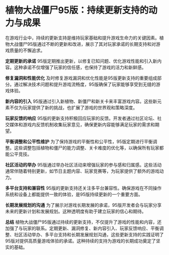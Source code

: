# 植物大战僵尸95版：持续更新支持的动力与成果

在游戏行业中，持续的更新支持是维持玩家基础和提升游戏生命力的关键因素。植物大战僵尸95版通过不断的更新和改进，展示了其对玩家承诺的长期支持和对游戏质量的不懈追求。

**定期更新的承诺**
95版定期推出更新，以修复已知问题、优化游戏性能和引入新内容。这种承诺不仅增强了玩家的信任感，也保持了游戏的活力和新鲜感。

**修复漏洞和性能优化**
及时修复游戏漏洞和优化性能是95版更新支持的重要组成部分。通过解决技术问题和提升游戏流畅度，95版确保了玩家能够享受到无缝的游戏体验。

**新内容的引入**
95版通过引入新植物、新僵尸和新关卡来丰富游戏内容。这些新元素不仅为玩家提供了新的挑战，也扩展了游戏的世界观和策略深度。

**玩家反馈的响应**
95版的更新支持积极回应玩家的反馈。开发者通过社区论坛、社交媒体和游戏内反馈机制收集玩家意见，确保更新内容能够满足玩家的需求和期望。

**平衡调整和公平性维护**
为了保持游戏的平衡性和公平性，95版定期进行平衡调整。这些调整包括植物和僵尸的能力调整、关卡难度的优化等，以确保所有玩家都能公平竞技。

**社区活动的举办**
95版通过举办社区活动来增强玩家的参与感和归属感。这些活动通常伴随着特别更新，如节日主题内容、玩家竞赛等，为玩家提供了额外的游戏动力。

**多平台支持和兼容性**
95版的更新支持还关注多平台兼容性。确保游戏在不同操作系统和设备上都能提供一致的体验，是95版持续更新的一个重要方面。

**长期发展规划的沟通**
为了展示对游戏长期发展的承诺，95版开发者会与玩家分享未来的更新计划和发展规划。这种透明度有助于建立玩家的信心和期待。

**总结**
植物大战僵尸95版通过持续的更新支持，不仅提升了游戏的性能和内容，还加强了与玩家的联系。定期更新、漏洞修复、新内容引入、玩家反馈响应、平衡调整、社区活动举办、多平台支持和长期发展规划沟通，这些更新支持的实践证明了95版对提供高质量游戏体验的承诺。这种持续的支持为游戏的长期成功奠定了坚实的基础。